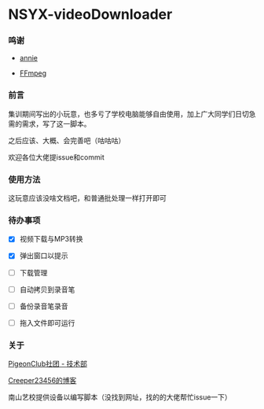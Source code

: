 # NSYX-videoDownloader
### 鸣谢
- [annie](https://github.com/iawia002/annie)

- [FFmpeg](https://github.com/FFmpeg/FFmpeg)

### 前言
集训期间写出的小玩意，也多亏了学校电脑能够自由使用，加上广大同学们日切急需的需求，写了这一脚本。

之后应该、大概、会完善吧（咕咕咕）

欢迎各位大佬提issue和commit


### 使用方法

这玩意应该没啥文档吧，和普通批处理一样打开即可

### 待办事项

- [x] 视频下载与MP3转换

- [x] 弹出窗口以提示

- [ ] 下载管理

- [ ] 自动拷贝到录音笔

- [ ] 备份录音笔录音

- [ ] 拖入文件即可运行

### 关于
[PigeonClub社团 - 技术部](https://club.cnklp.cn)

[Creeper23456的博客](https://blog.cnklp.cn)

南山艺校提供设备以编写脚本（没找到网址，找的的大佬帮忙issue一下）
